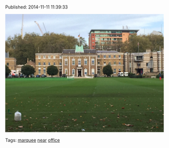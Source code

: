 
# 

Published: 2014-11-11 11:39:33

![](102355461387-0.jpg)

Tags: [marquee](tag-marquee.md) [near](tag-near.md) [office](tag-office.md)
